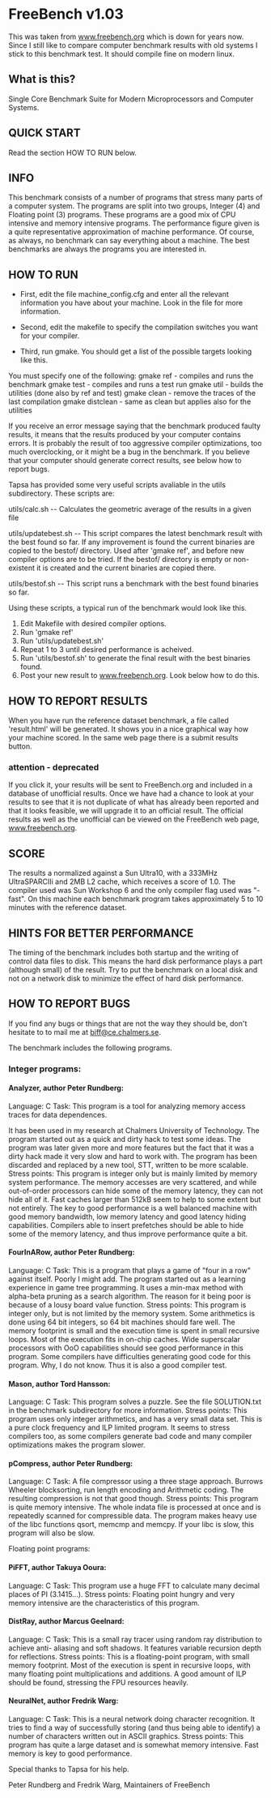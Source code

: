 # FreeBench v1.03
This was taken from www.freebench.org which is down for years now.
Since I still like to compare computer benchmark results with old systems
I stick to this benchmark test. It should compile fine on modern linux.

## What is this?
Single Core Benchmark Suite for Modern Microprocessors and Computer Systems.

## QUICK START
Read the section HOW TO RUN below.

## INFO
This benchmark consists of a number of programs that stress many
parts of a computer system. The programs are split into two groups, 
Integer (4) and Floating point (3) programs. These programs are a
good mix of CPU intensive and memory intensive programs. The 
performance figure given is a quite representative approximation
of machine performance. Of course, as always, no benchmark can say 
everything about a machine. The best benchmarks are always the 
programs you are interested in.

## HOW TO RUN
* First, edit the file machine_config.cfg and enter all the relevant 
information you have about your machine. Look in the file for more 
information.

* Second, edit the makefile to specify the compilation switches you want for 
your compiler.
 
* Third, run gmake. You should get a list of the possible targets looking
like this.

You must specify one of the following:
 gmake ref - compiles and runs the benchmark
 gmake test - compiles and runs a test run
 gmake util - builds the utilities (done also by ref and test)
 gmake clean - remove the traces of the last compilation
 gmake distclean - same as clean but applies also for the utilities

If you receive an error message saying that the benchmark produced faulty 
results, it means that the results produced by your computer contains errors. 
It is probably the result of too aggressive compiler optimizations, too much 
overclocking, or it might be a bug in the benchmark. If you believe that 
your computer should generate correct results, see below how to report bugs.

Tapsa has provided some very useful scripts avaliable in the utils subdirectory.
These scripts are:

utils/calc.sh 
-- Calculates the geometric average of the results in a given file

utils/updatebest.sh 
-- This script compares the latest benchmark result with the best found so far. 
If any improvement is found the current binaries are copied to the bestof/ directory.
Used after 'gmake ref', and before new compiler options are to be tried.
If the bestof/ directory is empty or non-existent it is created and the
current binaries are copied there.

utils/bestof.sh 
-- This script runs a benchmark with the best found binaries so far.


Using these scripts, a typical run of the benchmark would look like this.

1. Edit Makefile with desired compiler options.
2. Run 'gmake ref'
3. Run 'utils/updatebest.sh'
4. Repeat 1 to 3 until desired performance is acheived.
5. Run 'utils/bestof.sh' to generate the final result with the best binaries 
found.
6. Post your new result to www.freebench.org. Look below how to do this.

## HOW TO REPORT RESULTS

When you have run the reference dataset benchmark, a file called 'result.html'
will be generated. It shows you in a nice graphical way how your machine 
scored. In the same web page there is a submit results button. 

### attention - deprecated
If you click it,
your results will be sent to FreeBench.org and included in a database of 
unofficial results. Once we have had a chance to look at your results to see 
that it is not duplicate of what has already been reported and that it looks 
feasible, we will upgrade it to an official result. The official results as 
well as the unofficial can be viewed on the FreeBench web page, 
www.freebench.org.

## SCORE

The results a normalized against a Sun Ultra10, with a 333MHz UltraSPARCIIi 
and 2MB L2 cache, which receives a score of 1.0. The compiler used was 
Sun Workshop 6 and the only compiler flag used was "-fast". On this machine 
each benchmark program takes approximately 5 to 10 minutes with the reference 
dataset.

## HINTS FOR BETTER PERFORMANCE

The timing of the benchmark includes both startup and the writing of control 
data files to disk. This means the hard disk performance plays a part (although
small) of the result. Try to put the benchmark on a local disk and not on a 
network disk to minimize the effect of hard disk performance.

## HOW TO REPORT BUGS

If you find any bugs or things that are not the way they should be, don't 
hesitate to to mail me at biff@ce.chalmers.se.


The benchmark includes the following programs.

### Integer programs:

#### Analyzer, author Peter Rundberg:
Language: C
Task:
This program is a tool for analyzing memory access traces for data dependences.

It has been used in my research at Chalmers University of Technology. 
The program started out as a quick and dirty hack to test some ideas. 
The program was later given more and more features but the fact that it 
was a dirty hack made it very slow and hard to work with. The program has been
discarded and replaced by a new tool, STT, written to be more scalable.
Stress points:
This program is integer only but is mainly limited by memory system 
performance. The memory accesses are very scattered, and while out-of-order
processors can hide some of the memory latency, they can not hide all of it.
Fast caches larger than 512kB seem to help to some extent but not entirely. The
key to good performance is a well balanced machine with good memory bandwidth, 
low memory latency and good latency hiding capabilities. Compilers able to 
insert prefetches should be able to hide some of the memory latency, and thus 
improve performance quite a bit.

#### FourInARow, author Peter Rundberg:
Language: C
Task:
This is a program that plays a game of "four in a row" against itself. Poorly
I might add. The program started out as a learning experience in game tree
programming. It uses a min-max method with alpha-beta pruning as a search
algorithm. The reason for it being poor is because of a lousy board value
function.
Stress points:
This program is integer only, but is not limited by the memory system. Some
arithmetics is done using 64 bit integers, so 64 bit machines should fare well.
The memory footprint is small and the execution time is spent in small 
recursive loops. Most of the execution fits in on-chip caches. Wide 
superscalar processors with OoO capabilities should see good performance in 
this program. Some compilers have difficulties generating good code for 
this program. Why, I do not know. Thus it is also a good compiler test.

#### Mason, author Tord Hansson:
Language: C
Task:
This program solves a puzzle. See the file SOLUTION.txt in the benchmark 
subdirectory for more information.
Stress points:
This program uses only integer arithmetics, and has a very small data set. This
is a pure clock frequency and ILP limited program. It seems to stress compilers
too, as some compilers generate bad code and many compiler optimizations makes
the program slower.

#### pCompress, author Peter Rundberg:
Language: C
Task:
A file compressor using a three stage approach. Burrows Wheeler blocksorting,
run length encoding and Arithmetic coding. The resulting compression is not 
that good though.
Stress points:
This program is quite memory intensive. The whole indata file is processed at 
once and is repeatedly scanned for compressible data. The program makes heavy 
use of the libc functions qsort, memcmp and memcpy. If your libc is slow, this
program will also be slow.


Floating point programs:

#### PiFFT, author Takuya Ooura:
Language: C
Task:
This program use a huge FFT to calculate many decimal places of PI (3.1415...).
Stress points:
Floating point hungry and very memory intensive are the characteristics of this
program.

#### DistRay, author Marcus Geelnard:
Language: C
Task:
This is a small ray tracer using random ray distribution to achieve anti-
aliasing and soft shadows. It features variable recursion depth for 
reflections.
Stress points:
This is a floating-point program, with small memory footprint. Most of the 
execution is spent in recursive loops, with many floating point multiplications
and additions. A good amount of ILP should be found, stressing the FPU 
resources heavily.

#### NeuralNet, author Fredrik Warg:
Language: C
Task:
This is a neural network doing character recognition. It tries to find a way 
of successfully storing (and thus being able to identify) a number of 
characters written out in ASCII graphics. 
Stress points:
This program has quite a large dataset and is somewhat memory intensive. Fast 
memory is key to good performance.



Special thanks to Tapsa for his help.

Peter Rundberg and Fredrik Warg,
Maintainers of FreeBench
